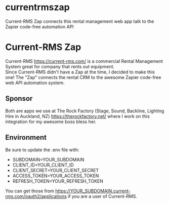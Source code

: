 # currentrmszap
Current-RMS Zap connects this rental management web app talk to the Zapier code-free automation API

# Current-RMS Zap

Current-RMS https://current-rms.com/ is a commercial Rental Management System great for company that rents out equipment.  
Since Current-RMS didn't have a Zap at the time, I decided to make this one!
The "Zap" connects the rental CRM to the awesome Zapier code-free web API automation system.

## Sponsor
Both are apps we use at The Rock Factory (Stage, Sound, Backline, Lighting Hire in Auckland, NZ) https://therockfactory.net/ where I work on this integration for my awesome boss bless her. 


## Environment
Be sure to update the .env file with:

- SUBDOMAIN=YOUR_SUBDOMAIN
- CLIENT_ID=YOUR_CLIENT_ID
- CLIENT_SECRET=YOUR_CLIENT_SECRET
- ACCESS_TOKEN=YOUR_ACCESS_TOKEN
- REFRESH_TOKEN=YOUR_REFRESH_TOKEN

You can get those from https://YOUR_SUBDOMAIN.current-rms.com/oauth2/applications if you are a user of Current-RMS.
